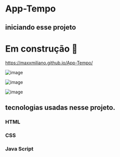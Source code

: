 # App-Tempo
## iniciando esse projeto 
# Em construção 🚧 

 https://maxxmiliano.github.io/App-Tempo/
 
![image](https://user-images.githubusercontent.com/72661974/231626266-07ce9734-cb43-4faa-addf-2bc0a1a7d58e.png)

![image](https://user-images.githubusercontent.com/72661974/231924548-82946bac-351e-4335-b3eb-c30ad6ba2975.png)

![image](https://user-images.githubusercontent.com/72661974/232657814-d659283c-368b-4bd6-b506-0a11ecefcb5e.png)
## tecnologias usadas nesse projeto.
### HTML
### CSS
### Java Script 
